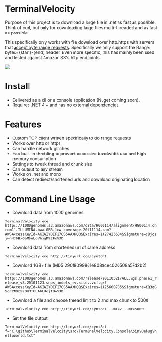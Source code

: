 TerminalVelocity
================

Purpose of this project is to download a large file in .net as fast as possible. Think of curl, but only for downloading large files multi-threaded and as fast as possible.

 This specifically only works with file download over http/https with servers that [accept byte range requests](http://www.w3.org/Protocols/rfc2616/rfc2616-sec14.html). Specifically we only support the Range: bytes={start}-{end} header.  Even more specific, this has mainly been used and tested against Amazon S3's http endpoints.

![](http://www.marerico.com/moviepictures/Terminal_Velocity.jpg)

# Install #

- Delivered as a dll or a console application (Nuget coming soon).  
- Requires .NET 4 + and has no external dependencies.

# Features #


- Custom TCP client written specifically to do range requests
- Works over http or https
- Can handle network glitches
- Has built-in throttling to prevent excessive bandwidth use and high memory consumption
- Settings to tweak thread and chunk size
- Can output to any stream
- Works on .net and mono
- Can detect redirect/shortened urls and download originating location

# Command Line Usage #

- Download data from 1000 genomes

`TerminalVelocity.exe https://1000genomes.s3.amazonaws.com/data/HG00114/alignment/HG00114.chrom11.ILLUMINA.bwa.GBR.low_coverage.20111114.bam?AWSAccessKeyId=AKIAIYDIF27GS5AAXHQQ&Expires=1427423604&Signature=z8jczjwn436BxOaM5nLoVhaqD%2Fs%3D`

- Download data from shortened url of same address

`TerminalVelocity.exe http://tinyurl.com/cynt8ht`


- Download 1GB+ file (MD5 290f8099861e8089cec020508a57d2b2)

`TerminalVelocity.exe https://1000genomes.s3.amazonaws.com/release/20110521/ALL.wgs.phase1_release_v3.20101123.snps_indels_sv.sites.vcf.gz?AWSAccessKeyId=AKIAIYDIF27GS5AAXHQQ&Expires=1425600785&Signature=KQ3qGSqFYN0z%2BHMTGLAGLUejtBw%3D`

- Download a file and choose thread limit to 2 and max chunk to 5000

`TerminalVelocity.exe http://tinyurl.com/cynt8ht --mt=2 --mc=5000`

- Set the file output

`TerminalVelocity.exe http://tinyurl.com/cynt8ht --f="C:\github\TerminalVelocity\src\TerminalVelocity.Console\bin\Debug\helloworld.txt" `







